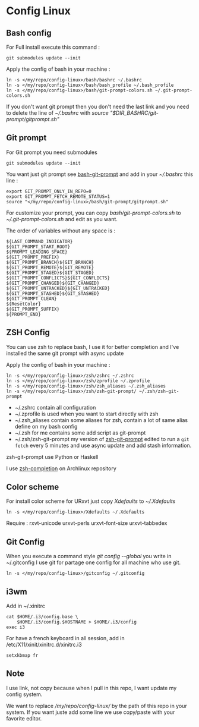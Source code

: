 Config Linux
============


Bash config
-----------

For Full install execute this command :

```
git submodules update --init
```

Apply the config of bash in your machine :
```
ln -s </my/repo/config-linux>/bash/bashrc ~/.bashrc
ln -s </my/repo/config-linux>/bash/bash_profile ~/.bash_profile
ln -s </my/repo/config-linux>/bash/git-prompt-colors.sh ~/.git-prompt-colors.sh
```

If you don't want git prompt then you don't need the last link and you need to delete the line of _~/.bashrc_ with *source "$DIR_BASHRC/git-prompt/gitprompt.sh"*

Git prompt
----------

For Git prompt you need submodules
```
git submodules update --init
```

You want just git prompt see [bash-git-prompt](https://github.com/magicmonty/bash-git-prompt) and add in your _~/.bashrc_ this line :
```
export GIT_PROMPT_ONLY_IN_REPO=0
export GIT_PROMPT_FETCH_REMOTE_STATUS=1
source "</my/repo/config-linux>/bash/git-prompt/gitprompt.sh"
```

For customize your prompt, you can copy _bash/git-prompt-colors.sh_ to _~/.git-prompt-colors.sh_ and edit as you want.

The order of variables without any space is :
```
${LAST_COMMAND_INDICATOR}
${GIT_PROMPT_START_ROOT}
${PROMPT_LEADING_SPACE}
${GIT_PROMPT_PREFIX}
${GIT_PROMPT_BRANCH}${GIT_BRANCH}
${GIT_PROMPT_REMOTE}${GIT_REMOTE}
${GIT_PROMPT_STAGED}${GIT_STAGED}
${GIT_PROMPT_CONFLICTS}${GIT_CONFLICTS}
${GIT_PROMPT_CHANGED}${GIT_CHANGED}
${GIT_PROMPT_UNTRACKED}${GIT_UNTRACKED}
${GIT_PROMPT_STASHED}${GIT_STASHED}
${GIT_PROMPT_CLEAN}
${ResetColor}
${GIT_PROMPT_SUFFIX}
${PROMPT_END}
```

ZSH Config
----------

You can use zsh to replace bash, I use it for better completion and I've installed the same git prompt with async update

Apply the config of bash in your machine :
```
ln -s </my/repo/config-linux>/zsh/zshrc ~/.zshrc
ln -s </my/repo/config-linux>/zsh/zprofile ~/.zprofile
ln -s </my/repo/config-linux>/zsh/zsh_aliases ~/.zsh_aliases
ln -s </my/repo/config-linux>/zsh/zsh-git-prompt/ ~/.zsh/zsh-git-prompt 
```

- ~/.zshrc contain all configuration
- ~/.zprofile is used when you want to start directly with zsh
- ~/.zsh_aliases contain some aliases for zsh, contain a lot of same alias define on my bash config
- ~/.zsh for me contains some add script as git-prompt
- ~/.zsh/zsh-git-prompt my version of [zsh-git-prompt](https://github.com/olivierverdier/zsh-git-prompt) edited to run a `git fetch` every 5 minutes and use async update and add stash information.

zsh-git-prompt use Python or Haskell

I use [zsh-completion](https://www.archlinux.org/packages/community/any/zsh-completions/) on Archlinux repository

Color scheme
------------

For install color scheme for URxvt just copy _Xdefaults_ to _~/.Xdefaults_
```
ln -s </my/repo/config-linux>/Xdefaults ~/.Xdefaults
```

Require : rxvt-unicode urxvt-perls urxvt-font-size urxvt-tabbedex

Git Config
----------

When you execute a command style _git config --global_ you write in ~/.gitconfig
I use git for partage one config for all machine who use git.
```
ln -s </my/repo/config-linux>/gitconfig ~/.gitconfig
```

i3wm
----

Add in ~/.xinitrc
```
cat $HOME/.i3/config.base \
    $HOME/.i3/config.$HOSTNAME > $HOME/.i3/config
exec i3
```

For have a french keyboard in all session, add in /etc/X11/xinit/xinitrc.d/xinitrc.i3
```
setxkbmap fr
```
Note
----

I use link, not copy because when I pull in this repo, I want update my config system.


We want to replace _/my/repo/config-linux/_ by the path of this repo in your system. If you want juste add some line we use copy/paste with your favorite editor.

